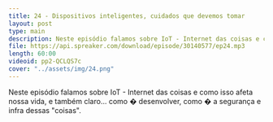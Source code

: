 ```yaml
---
title: 24 - Dispositivos inteligentes, cuidados que devemos tomar
layout: post
type: main
description: Neste episódio falamos sobre IoT - Internet das coisas e como isso afeta nossa vida, e também claro... como � desenvolver, como � a segurança e infra dessas "coisas".
file: https://api.spreaker.com/download/episode/30140577/ep24.mp3
length: 60:00
videoid: pp2-QCLQS7c
cover: "../assets/img/24.png"
---
```


Neste episódio falamos sobre IoT - Internet das coisas e como isso afeta nossa vida, e também claro... como � desenvolver, como � a segurança e infra dessas "coisas".